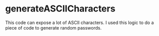 # generateASCIICharacters
This code can expose a lot of ASCII characters. I used this logic to do a piece of code to generate random passwords. 
